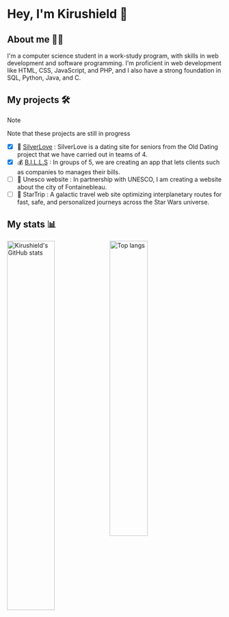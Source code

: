 # Hey, I'm Kirushield 👋

## About me 🙋‍♂️
I'm a computer science student in a work-study program, with skills in web development and software programming.
I'm proficient in web development like HTML, CSS, JavaScript, and PHP, and I also have a strong foundation in SQL, Python, Java, and C.

## My projects 🛠️
> [!NOTE]
> Note that these projects are still in progress

- [x] 💞 [SilverLove](https://silverlove.julien-synaeve.fr/) : SilverLove is a dating site for seniors from the Old Dating project that we have carried out in teams of 4.
- [x] 💰 [B.I.L.L.S](https://bills.julien-synaeve.fr/) : In groups of 5, we are creating an app that lets clients such as companies to manages their bills.
- [ ] 🏰 Unesco website : In partnership with UNESCO, I am creating a website about the city of Fontainebleau.
- [ ] 🚀 StarTrip : A galactic travel web site optimizing interplanetary routes for fast, safe, and personalized journeys across the Star Wars universe.

## My stats 📊
<img align="left" width="47%" alt="Kirushield's GitHub stats" src="https://github-readme-stats.vercel.app/api?username=KirushieldDev&show_icons=true&theme=tokyonight"/>
<img align="left" width="42%" alt="Top langs" src="https://github-readme-stats.vercel.app/api/top-langs/?username=KirushieldDev&layout=compact&&langs_count=4&theme=tokyonight"/>
